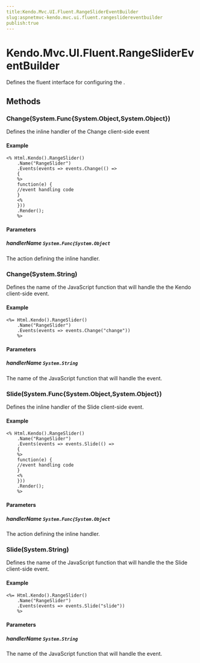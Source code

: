 ```yaml
---
title:Kendo.Mvc.UI.Fluent.RangeSliderEventBuilder
slug:aspnetmvc-kendo.mvc.ui.fluent.rangeslidereventbuilder
publish:true
---
```


# Kendo.Mvc.UI.Fluent.RangeSliderEventBuilder

Defines the fluent interface for configuring the .

## Methods

### Change(System.Func{System.Object,System.Object})
Defines the inline handler of the Change client-side event

#### Example
    <% Html.Kendo().RangeSlider()
        .Name("RangeSlider")
        .Events(events => events.Change(() =>
        {
        %>
        function(e) {
        //event handling code
        }
        <%
        }))
        .Render();
        %>

#### Parameters

##### handlerName `System.Func{System.Object`
The action defining the inline handler.

### Change(System.String)
Defines the name of the JavaScript function that will handle the the Kendo client-side event.

#### Example
    <%= Html.Kendo().RangeSlider()
        .Name("RangeSlider")
        .Events(events => events.Change("change"))
        %>

#### Parameters

##### handlerName `System.String`
The name of the JavaScript function that will handle the event.

### Slide(System.Func{System.Object,System.Object})
Defines the inline handler of the Slide client-side event.

#### Example
    <% Html.Kendo().RangeSlider()
        .Name("RangeSlider")
        .Events(events => events.Slide(() =>
        {
        %>
        function(e) {
        //event handling code
        }
        <%
        }))
        .Render();
        %>

#### Parameters

##### handlerName `System.Func{System.Object`
The action defining the inline handler.

### Slide(System.String)
Defines the name of the JavaScript function that will handle the the Slide client-side event.

#### Example
    <%= Html.Kendo().RangeSlider()
        .Name("RangeSlider")
        .Events(events => events.Slide("slide"))
        %>

#### Parameters

##### handlerName `System.String`
The name of the JavaScript function that will handle the event.